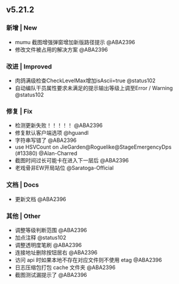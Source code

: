 ## v5.21.2

### 新增 | New

* mumu 截图增强弹窗增加新版路径提示 @ABA2396
* 修改文件被占用的解决方案 @ABA2396

### 改进 | Improved

* 肉鸽满级检查CheckLevelMax增加isAscii=true @status102
* 自动编队干员属性要求未满足的提示输出等级上调至Error / Warning @status102

### 修复 | Fix

* 检测更新失败！！！！！ @ABA2396
* 修复默认客户端选项 @hguandl
* 字符串写错了 @ABA2396
* use HSVCount on JieGarden@Roguelike@StageEmergencyDps (#13380) @Alan-Charred
* 截图时间过长可能卡在进入下一层后 @ABA2396
* 老戏骨非EW开局站位 @Saratoga-Official

### 文档 | Docs

* 更新文档 @ABA2396

### 其他 | Other

* 调整等级判断范围 @ABA2396
* 加点注释 @status102
* 调整透明度笔刷 @ABA2396
* 连接地址删除按钮居右 @ABA2396
* 访问 api 时如果本地不存在对应文件则不使用 etag @ABA2396
* 日志压缩包打包 cache 文件夹 @ABA2396
* 截图测试漏提示了 @ABA2396
